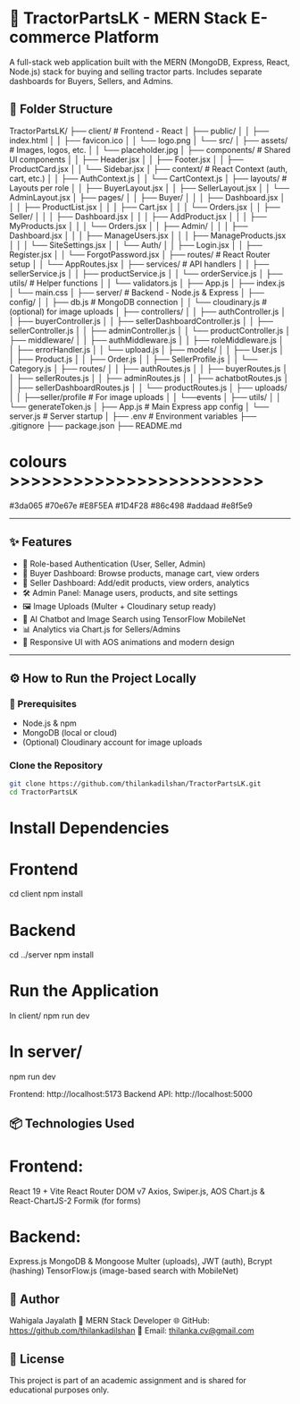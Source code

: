 # 🚜 TractorPartsLK - MERN Stack E-commerce Platform

A full-stack web application built with the MERN (MongoDB, Express, React, Node.js) stack for buying and selling tractor parts. Includes separate dashboards for Buyers, Sellers, and Admins.

## 📁 Folder Structure

TractorPartsLK/
├── client/ # Frontend - React
│ ├── public/
│ │ ├── index.html
│ │ ├── favicon.ico
│ │ └── logo.png
│ └── src/
│ ├── assets/ # Images, logos, etc.
│ │ └── placeholder.jpg
│ ├── components/ # Shared UI components
│ │ ├── Header.jsx
│ │ ├── Footer.jsx
│ │ ├── ProductCard.jsx
│ │ └── Sidebar.jsx
│ ├── context/ # React Context (auth, cart, etc.)
│ │ ├── AuthContext.js
│ │ └── CartContext.js
│ ├── layouts/ # Layouts per role
│ │ ├── BuyerLayout.jsx
│ │ ├── SellerLayout.jsx
│ │ └── AdminLayout.jsx
│ ├── pages/
│ │ ├── Buyer/
│ │ │ ├── Dashboard.jsx
│ │ │ ├── ProductList.jsx
│ │ │ ├── Cart.jsx
│ │ │ └── Orders.jsx
│ │ ├── Seller/
│ │ │ ├── Dashboard.jsx
│ │ │ ├── AddProduct.jsx
│ │ │ ├── MyProducts.jsx
│ │ │ └── Orders.jsx
│ │ ├── Admin/
│ │ │ ├── Dashboard.jsx
│ │ │ ├── ManageUsers.jsx
│ │ │ ├── ManageProducts.jsx
│ │ │ └── SiteSettings.jsx
│ │ └── Auth/
│ │ ├── Login.jsx
│ │ ├── Register.jsx
│ │ └── ForgotPassword.jsx
│ ├── routes/ # React Router setup
│ │ └── AppRoutes.jsx
│ ├── services/ # API handlers
│ │ ├── sellerService.js
│ │ ├── productService.js
│ │ └── orderService.js
│ ├── utils/ # Helper functions
│ │ └── validators.js
│ ├── App.js
│ ├── index.js
│ └── main.css
│
├── server/ # Backend - Node.js & Express
│ ├── config/
│ │ ├── db.js # MongoDB connection
│ │ └── cloudinary.js # (optional) for image uploads
│ ├── controllers/
│ │ ├── authController.js
│ │ ├── buyerController.js
│ │ ├── sellerDashboardController.js
│ │ ├── sellerController.js
│ │ ├── adminController.js
│ │ └── productController.js
│ ├── middleware/
│ │ ├── authMiddleware.js
│ │ ├── roleMiddleware.js
│ │ ├── errorHandler.js
│ │ └── upload.js
│ ├── models/
│ │ ├── User.js
│ │ ├── Product.js
│ │ ├── Order.js
│ │ ├── SellerProfile.js
│ │ └── Category.js
│ ├── routes/
│ │ ├── authRoutes.js
│ │ ├── buyerRoutes.js
│ │ ├── sellerRoutes.js
│ │ ├── adminRoutes.js
│ │ ├── achatbotRoutes.js
│ │ ├── sellerDashboardRoutes.js
│ │ └── productRoutes.js
│ ├── uploads/
│ │ ├──seller/profile # For image uploads
│ │ └──events
│ ├── utils/
│ │ └── generateToken.js
│ ├── App.js # Main Express app config
│ └── server.js # Server startup
│
├── .env # Environment variables
├── .gitignore
├── package.json
├── README.md

# colours >>>>>>>>>>>>>>>>>>>>>>>>

#3da065
#70e67e
#E8F5EA
#1D4F28
#86c498
#addaad
#e8f5e9

---

## ✨ Features

- 🔐 Role-based Authentication (User, Seller, Admin)
- 🛒 Buyer Dashboard: Browse products, manage cart, view orders
- 🧾 Seller Dashboard: Add/edit products, view orders, analytics
- 🛠 Admin Panel: Manage users, products, and site settings
- 🖼 Image Uploads (Multer + Cloudinary setup ready)
- 🤖 AI Chatbot and Image Search using TensorFlow MobileNet
- 📊 Analytics via Chart.js for Sellers/Admins
- 🎨 Responsive UI with AOS animations and modern design

---

## ⚙️ How to Run the Project Locally

### 🔧 Prerequisites

- Node.js & npm
- MongoDB (local or cloud)
- (Optional) Cloudinary account for image uploads

### Clone the Repository

```bash
git clone https://github.com/thilankadilshan/TractorPartsLK.git
cd TractorPartsLK
```

# Install Dependencies

# Frontend

cd client
npm install

# Backend

cd ../server
npm install

# Run the Application

In client/
npm run dev

# In server/

npm run dev

Frontend: http://localhost:5173
Backend API: http://localhost:5000

## 📦 Technologies Used

# Frontend:

React 19 + Vite
React Router DOM v7
Axios, Swiper.js, AOS
Chart.js & React-ChartJS-2
Formik (for forms)

# Backend:

Express.js
MongoDB & Mongoose
Multer (uploads), JWT (auth), Bcrypt (hashing)
TensorFlow.js (image-based search with MobileNet)

## 🙋 Author

Wahigala Jayalath
💼 MERN Stack Developer
🌐 GitHub: https://github.com/thilankadilshan
📨 Email: thilanka.cv@gmail.com

## 📜 License

This project is part of an academic assignment and is shared for educational purposes only.
